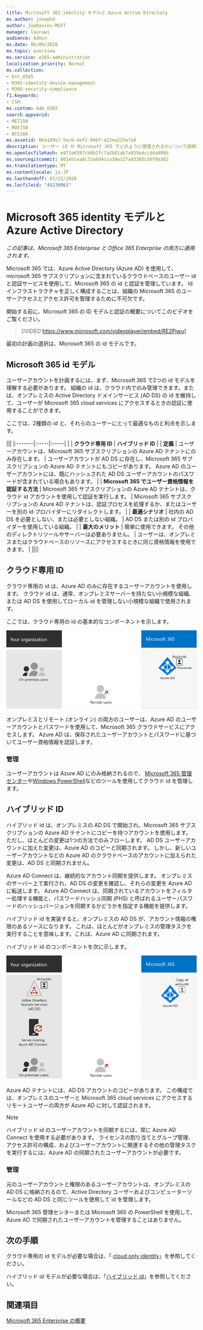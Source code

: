 ```yaml
---
title: Microsoft 365 identity モデルと Azure Active Directory
ms.author: josephd
author: JoeDavies-MSFT
manager: laurawi
audience: Admin
ms.date: 06/09/2020
ms.topic: overview
ms.service: o365-administration
localization_priority: Normal
ms.collection:
- Ent_O365
- M365-identity-device-management
- M365-security-compliance
f1.keywords:
- CSH
ms.custom: Adm_O365
search.appverid:
- MET150
- MOE150
- BCS160
ms.assetid: 06a189e7-5ec6-4af2-94bf-a22ea225a7a9
description: ユーザー id が Microsoft 365 でどのように管理されるかについて説明します。
ms.openlocfilehash: e473a6397cb0b2fc7a2b81ab7a959a4ccdda400b
ms.sourcegitcommit: 0d1ebcea8c73a644cca3de127a93385c58f9a302
ms.translationtype: MT
ms.contentlocale: ja-JP
ms.lasthandoff: 07/22/2020
ms.locfileid: "45230063"
---
```

# <a name="microsoft-365-identity-models-and-azure-active-directory"></a>Microsoft 365 identity モデルと Azure Active Directory

*この記事は、Microsoft 365 Enterprise と Office 365 Enterprise の両方に適用されます。*

Microsoft 365 では、Azure Active Directory (Azure AD) を使用して、microsoft 365 サブスクリプションに含まれているクラウドベースのユーザー id と認証サービスを使用して、Microsoft 365 の id と認証を管理しています。 Id インフラストラクチャを正しく構成することは、組織の Microsoft 365 のユーザーアクセスとアクセス許可を管理するために不可欠です。

開始する前に、Microsoft 365 の ID モデルと認証の概要についてこのビデオをご覧ください。

> [!VIDEO https://www.microsoft.com/videoplayer/embed/RE2Pjwu]

最初の計画の選択は、Microsoft 365 の id モデルです。

## <a name="microsoft-365-identity-models"></a>Microsoft 365 id モデル

ユーザーアカウントを計画するには、まず、Microsoft 365 で2つの id モデルを理解する必要があります。 組織の id は、クラウド内でのみ管理できます。または、オンプレミスの Active Directory ドメインサービス (AD DS) の id を維持して、ユーザーが Microsoft 365 cloud services にアクセスするときの認証に使用することができます。  

ここでは、2種類の id と、それらのユーザーにとって最適なものと利点を示します。

|||
|:-------|:-----|:-----|
|  | **クラウド専用 ID** | **ハイブリッド ID** |
| **定義** | ユーザーアカウントは、Microsoft 365 サブスクリプションの Azure AD テナントにのみ存在します。 | ユーザーアカウントが AD DS に存在し、Microsoft 365 サブスクリプションの Azure AD テナントにもコピーがあります。 Azure AD のユーザーアカウントには、既にハッシュされた AD DS ユーザーアカウントのパスワードが含まれている場合もあります。 |
| **Microsoft 365 でユーザー資格情報を認証する方法** | Microsoft 365 サブスクリプションの Azure AD テナントは、クラウド id アカウントを使用して認証を実行します。 | Microsoft 365 サブスクリプションの Azure AD テナントは、認証プロセスを処理するか、またはユーザーを別の id プロバイダーにリダイレクトします。 |
| **最適シナリオ** | 社内の AD DS を必要としない、または必要としない組織。 | AD DS または別の id プロバイダーを使用している組織。 |
| **最大のメリット** | 簡単に使用できます。 その他のディレクトリツールやサーバーは必要ありません。 | ユーザーは、オンプレミスまたはクラウドベースのリソースにアクセスするときに同じ資格情報を使用できます。 |
||||

## <a name="cloud-only-identity"></a>クラウド専用 ID

クラウド専用の id は、Azure AD のみに存在するユーザーアカウントを使用します。 クラウド id は、通常、オンプレミスサーバーを持たない小規模な組織、または AD DS を使用してローカル id を管理しない小規模な組織で使用されます。 

ここでは、クラウド専用の id の基本的なコンポーネントを示します。
 
![クラウド専用の id の基本的なコンポーネント](./media/about-office-365-identity/cloud-only-identity.png)

オンプレミスとリモート (オンライン) の両方のユーザーは、Azure AD のユーザーアカウントとパスワードを使用して、Microsoft 365 クラウドサービスにアクセスします。 Azure AD は、保存されたユーザーアカウントとパスワードに基づいてユーザー資格情報を認証します。

### <a name="administration"></a>管理
ユーザーアカウントは Azure AD にのみ格納されるので、 [Microsoft 365 管理センター](https://admin.microsoft.com)や[Windows PowerShell](https://docs.microsoft.com/office365/enterprise/powershell/manage-user-accounts-and-licenses-with-office-365-powershell)などのツールを使用してクラウド id を管理します。 

## <a name="hybrid-identity"></a>ハイブリッド ID

ハイブリッド id は、オンプレミスの AD DS で開始され、Microsoft 365 サブスクリプションの Azure AD テナントにコピーを持つアカウントを使用します。 ただし、ほとんどの変更は1つの方法でのみフローします。 AD DS ユーザーアカウントに加えた変更は、Azure AD のコピーと同期されます。 しかし、新しいユーザーアカウントなどの Azure AD のクラウドベースのアカウントに加えられた変更は、AD DS と同期されません。

Azure AD Connect は、継続的なアカウント同期を提供します。 オンプレミスのサーバー上で実行され、AD DS の変更を確認し、それらの変更を Azure AD に転送します。 Azure AD Connect は、同期されているアカウントをフィルター処理する機能と、パスワードハッシュ同期 (PHS) と呼ばれるユーザーパスワードのハッシュバージョンを同期するかどうかを指定する機能を提供します。

ハイブリッド id を実装すると、オンプレミスの AD DS が、アカウント情報の権限のあるソースになります。 これは、ほとんどがオンプレミスの管理タスクを実行することを意味します。これは、Azure AD に同期されます。 

ハイブリッド id のコンポーネントを次に示します。

![ハイブリッド id のコンポーネント](./media/about-office-365-identity/hybrid-identity.png)

Azure AD テナントには、AD DS アカウントのコピーがあります。 この構成では、オンプレミスのユーザーと Microsoft 365 cloud services にアクセスするリモートユーザーの両方が Azure AD に対して認証されます。

>[!Note]
>ハイブリッド id のユーザーアカウントを同期するには、常に Azure AD Connect を使用する必要があります。 ライセンスの割り当てとグループ管理、アクセス許可の構成、およびユーザーアカウントに関連するその他の管理タスクを実行するには、Azure AD の同期されたユーザーアカウントが必要です。
>

### <a name="administration"></a>管理

元のユーザーアカウントと権限のあるユーザーアカウントは、オンプレミスの AD DS に格納されるので、Active Directory ユーザーおよびコンピューターツールなどの AD DS と同じツールを使用して id を管理します。 

Microsoft 365 管理センターまたは Microsoft 365 の PowerShell を使用して、Azure AD で同期されたユーザーアカウントを管理することはありません。

## <a name="next-step"></a>次の手順

クラウド専用の id モデルが必要な場合は、「 [cloud only identity](cloud-only-identities.md)」を参照してください。

ハイブリッド id モデルが必要な場合は、「[ハイブリッド id](plan-for-directory-synchronization.md)」を参照してください。


## <a name="see-also"></a>関連項目

[Microsoft 365 Enterprise の概要](https://docs.microsoft.com/microsoft-365/enterprise/microsoft-365-overview)
